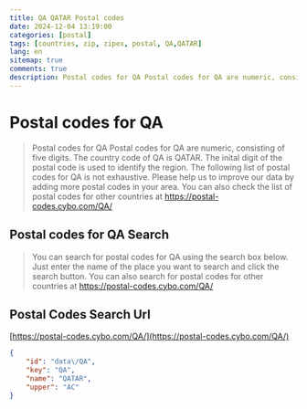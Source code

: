 ```yaml
---
title: QA QATAR Postal codes 
date: 2024-12-04 13:19:00
categories: [postal]
tags: [countries, zip, zipex, postal, QA,QATAR]
lang: en
sitemap: true
comments: true
description: Postal codes for QA Postal codes for QA are numeric, consisting of five digits. The country code of QA is QATAR. The inital digit of the postal code is used to identify the region. The following list of postal codes for QA is not exhaustive. Please help us to improve our data by adding more postal codes in your area. You can also check the list of postal codes for other countries at https://postal-codes.cybo.com/QA/
---
```


# Postal codes for QA
> Postal codes for QA Postal codes for QA are numeric, consisting of five digits. The country code of QA is QATAR. The inital digit of the postal code is used to identify the region. The following list of postal codes for QA is not exhaustive. Please help us to improve our data by adding more postal codes in your area. You can also check the list of postal codes for other countries at https://postal-codes.cybo.com/QA/

## Postal codes for QA Search 
> You can search for postal codes for QA using the search box below. Just enter the name of the place you want to search and click the search button. You can also search for postal codes for other countries at https://postal-codes.cybo.com/QA/

## Postal Codes Search Url

[https://postal-codes.cybo.com/QA/](https://postal-codes.cybo.com/QA/)
```json
{
    "id": "data\/QA",
    "key": "QA",
    "name": "QATAR",
    "upper": "AC"
}
```

